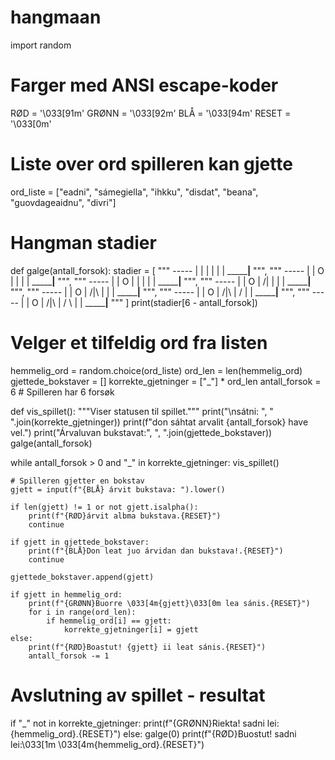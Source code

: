 # hangmaan
import random

# Farger med ANSI escape-koder
RØD = '\033[91m'
GRØNN = '\033[92m'
BLÅ = '\033[94m'
RESET = '\033[0m'

# Liste over ord spilleren kan gjette
ord_liste = ["eadni", "sámegiella", "ihkku", "disdat", "beana", "guovdageaidnu", "divri"]

# Hangman stadier
def galge(antall_forsok):
    stadier = [
        """
           -----
           |   |
               |
               |
               |
               |
        _______|__
        """,
        """
           -----
           |   |
           O   |
               |
               |
               |
        _______|__
        """,
        """
           -----
           |   |
           O   |
           |   |
               |
               |
        _______|__
        """,
        """
           -----
           |   |
           O   |
          /|   |
               |
               |
        _______|__
        """,
        """
           -----
           |   |
           O   |
          /|\\  |
               |
               |
        _______|__
        """,
        """
           -----
           |   |
           O   |
          /|\\  |
          /    |
               |
        _______|__
        """,
        """
           -----
           |   |
           O   |
          /|\\  |
          / \\  |
               |
        _______|__
        """
    ]
    print(stadier[6 - antall_forsok])

# Velger et tilfeldig ord fra listen
hemmelig_ord = random.choice(ord_liste)
ord_len = len(hemmelig_ord)
gjettede_bokstaver = []
korrekte_gjetninger = ["_"] * ord_len
antall_forsok = 6  # Spilleren har 6 forsøk

def vis_spillet():
    """Viser statusen til spillet."""
    print("\nsátni: ", " ".join(korrekte_gjetninger))
    print(f"don sáhtat arvalit {antall_forsok} have vel.")
    print("Árvaluvan bukstavat:", ", ".join(gjettede_bokstaver))
    galge(antall_forsok)

while antall_forsok > 0 and "_" in korrekte_gjetninger:
    vis_spillet()

    # Spilleren gjetter en bokstav
    gjett = input(f"{BLÅ} árvit bukstava: ").lower()

    if len(gjett) != 1 or not gjett.isalpha():
        print(f"{RØD}árvit albma bukstava.{RESET}")
        continue

    if gjett in gjettede_bokstaver:
        print(f"{BLÅ}Don leat juo árvidan dan bukstava!.{RESET}")
        continue

    gjettede_bokstaver.append(gjett)

    if gjett in hemmelig_ord:
        print(f"{GRØNN}Buorre \033[4m{gjett}\033[0m lea sánis.{RESET}")
        for i in range(ord_len):
            if hemmelig_ord[i] == gjett:
                korrekte_gjetninger[i] = gjett
    else:
        print(f"{RØD}Boastut! {gjett} ii leat sánis.{RESET}")
        antall_forsok -= 1

# Avslutning av spillet - resultat
if "_" not in korrekte_gjetninger:
    print(f"{GRØNN}Riekta! sadni lei: {hemmelig_ord}.{RESET}")
else:
    galge(0)
    print(f"{RØD}Buostut! sadni lei:\033[1m \033[4m{hemmelig_ord}.{RESET}")
